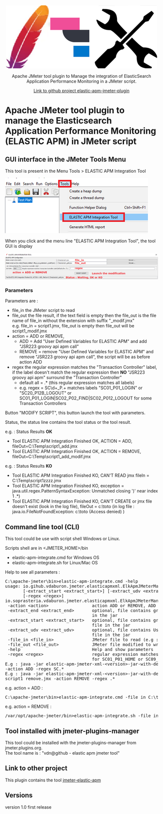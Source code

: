 <p align="center">
<img src="https://github.com/vdaburon/elastic-apm-jmeter-plugin/blob/main/doc/elasticapmjmplugin_logo.png" alt="elastic apm jmeter logo"/>

  <p align="center">Apache JMeter tool plugin to Manage the integration of ElasticSearch Application Performance Monitoring in a JMeter script.</p>
  <p align="center"><a href="https://github.com/vdaburon/elastic-apm-jmeter-plugin">Link to github project elastic-apm-jmeter-plugin</a></p>
</p>

# Apache JMeter tool plugin to manage the Elasticsearch Application Performance Monitoring (ELASTIC APM) in JMeter script

## GUI interface in the JMeter Tools Menu
This tool is present in the Menu Tools > ELASTIC APM Integration Tool

![Menu Tools](doc/images/jmeter_menu_tools_with_elastic_apm.png)

When you click and the menu line "ELASTIC APM Integration Tool", the tool GUI is display

![Menu Tools](doc/images/elastic_apm_integration_tool_gui.png)

### Parameters
Parameters are :
* file_in the JMeter script to read
* file_out the file result, if the text field is empty then the file_out is the file name of file_in without the extension with suffix "_modif.jmx" <br/>
  e.g. file_in = script1.jmx, file_out is empty then file_out will be script1_modif.jmx
* action = ADD or REMOVE, 
  * ADD = Add "User Defined Variables for ELASTIC APM" and add "JSR223 groovy api apm call"
  * REMOVE = remove "User Defined Variables for ELASTIC APM" and remove "JSR223 groovy api apm call", the script will be as before action ADD
* regex the regular expression matches the "Transaction Controller" label, if the label doesn't match the regular expression then **NO** "JSR223 groovy api apm" surround the "Transaction Controller"
  * default all = .* (this regular expression matches all labels)
  * e.g. regex = SC\d+_P.+ matches labels "SC01_P01_LOGIN" or "SC20_P12B_LOGOUT" or SC01_P01_LOGIN|SC02_P02_FIND|SC02_P012_LOGOUT for some Transaction Controllers

Button "MODIFY SCRIPT", this button launch the tool with parameters.

Status, the status line contains the tool status or the tool result.

e.g. : Status Results **OK**
* Tool ELASTIC APM Integration Finished OK, ACTION = ADD, fileOut=C:\Temp\script1_add.jmx
* Tool ELASTIC APM Integration Finished OK, ACTION = REMOVE, fileOut=C:\Temp\script1_add_modif.jmx

e.g. : Status Results **KO**
* Tool ELASTIC APM Integration Finished KO, CAN'T READ jmx fileIn = C:\Temp\script1zzzz.jmx
* Tool ELASTIC APM Integration Finished KO, exception = java.util.regex.PatternSyntaxException: Unmatched closing ')' near index 1 .*)
* Tool ELASTIC APM Integration Finished KO, CAN'T CREATE or jmx file doesn't exist (look in the log file), fileOut  = c:\toto (in log file : java.io.FileNotFoundException: c:\toto (Access denied)
  )
## Command line tool (CLI)
This tool could be use with script shell Windows or Linux.

Scripts shell are in &lt;JMETER_HOME&gt;/bin
* elastic-apm-integrate.cmd for Windows OS
* elastic-apm-integrate.sh for Linux/Mac OS

Help to see all parameters :

<pre>
C:\apache-jmeter\bin&gt;elastic-apm-integrate.cmd -help
usage: io.gihub.vdaburon.jmeter.elasticapmxml.ElkApmJMeterManager -action &lt;action&gt; [-extract_end &lt;extract_end&gt;]
       [-extract_start &lt;extract_start&gt;] [-extract_udv &lt;extract_udv&gt;] -file_in &lt;file_in&gt; -file_out &lt;file_out&gt; [-help]
       [-regex &lt;regex&gt;]
io.soprasteria.vdaburon.jmeter.elasticapmxml.ElkApmJMeterManager
 -action &lt;action&gt;                 action ADD or REMOVE, ADD : add groovy api call and REMOVE : remove groovy api call
 -extract_end &lt;extract_end&gt;       optional, file contains groovy end call api (e.g : extract_end.xml), default read file
                                  in the jar
 -extract_start &lt;extract_start&gt;   optional, file contains groovy start call api (e.g : extract_start.xml), default read
                                  file in the jar
 -extract_udv &lt;extract_udv&gt;       optional, file contains User Defined Variables (e.g : extract_udv.xml), default read
                                  file in the jar
 -file_in &lt;file_in&gt;               JMeter file to read (e.g : script.jmx)
 -file_out &lt;file_out&gt;             JMeter file modified to write (e.g : script_add.jmx)
 -help                            Help and show parameters
 -regex &lt;regex&gt;                   regular expression matches Transaction Controller Label (default .*) (e.g : SC[0-9]+_.
                                  for SC01_P01_HOME or SC09_P12_LOGOUT)
E.g : java -jar elastic-apm-jmeter-xml-&lt;version&gt;-jar-with-dependencies.jar -file_in script1.jmx -file_out script1_add.jmx
-action ADD -regex SC.*
E.g : java -jar elastic-apm-jmeter-xml-&lt;version&gt;-jar-with-dependencies.jar -file_in script1_add.jmx -file_out
script1_remove.jmx -action REMOVE -regex .*
</pre>

e.g. action = ADD :
<pre>
C:\apache-jmeter\bin>elastic-apm-integrate.cmd -file_in C:\temp\script1.jmx -file_out C:\temp\script1_add_cli.jmx -action ADD -regex SC.*
</pre>

e.g. action = REMOVE :
<pre>
/var/opt/apache-jmeter/bin>elastic-apm-integrate.sh -file_in /tmp/script1_add.jmx -file_out /tmp/script1_remove_cli.jmx -action REMOVE
</pre>

## Tool installed with jmeter-plugins-manager
This tool could be installed with the jmeter-plugins-manager from jmeter.plugins.org.<br>
The tool name is : "vdn@github - elastic apm jmeter tool"

## Link to other project
This plugin contains the tool [jmeter-elastic-apm](https://github.com/vdaburon/jmeter-elastic-apm)

## Versions
version 1.0  first release

